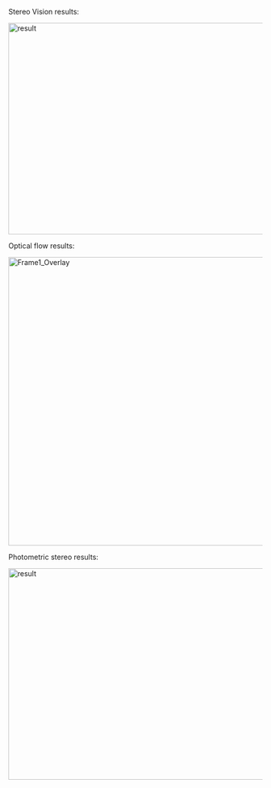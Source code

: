 Stereo Vision results:

<img width="560" height="420" alt="result" src="https://github.com/user-attachments/assets/321dd62a-fedb-404f-b1f6-e1c2cecb5d2d" />

Optical flow results:

<img width="814" height="573" alt="Frame1_Overlay" src="https://github.com/user-attachments/assets/e1b947b0-5338-419e-a06f-a0497ccfaf7a" />

Photometric stereo results:

<img width="560" height="420" alt="result" src="https://github.com/user-attachments/assets/dc0d8058-3766-4363-b1fe-7fd6e9194c03" />
